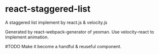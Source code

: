 # react-staggered-list
A staggered list implement by react.js &amp; velocity.js

Generated by react-webpack-generator of yeoman.
Use velocity-react to implement animation.


#TODO
Make it become a handful & reuseful component.
